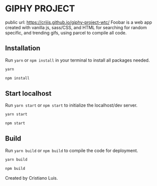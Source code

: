 # GIPHY PROJECT
public url: https://criiis.github.io/giphy-project-wtc/
Foobar is a web app created with vanilla js, sass/CSS, and HTML for searching for random specific, and trending gifs, using parcel to compile all code.

## Installation

Run ```yarn``` or ```npm install``` in your terminal to install all packages needed.

```bash
yarn
```
```bash
npm install
```

## Start localhost
Run ```yarn start``` or ```npm start``` to initialize the localhost/dev server.

```bash
yarn start
```
```bash
npm start
```

## Build
Run ```yarn build``` or ```npm build``` to compile the code for deployment.

```bash
yarn build
```
```bash
npm build
```

Created by Cristiano Luis.
